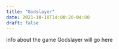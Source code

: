 ```yaml
---
title: "Godslayer"
date: 2021-10-10T14:00:20-04:00
draft: false
---
```


info about the game Godslayer will go here
